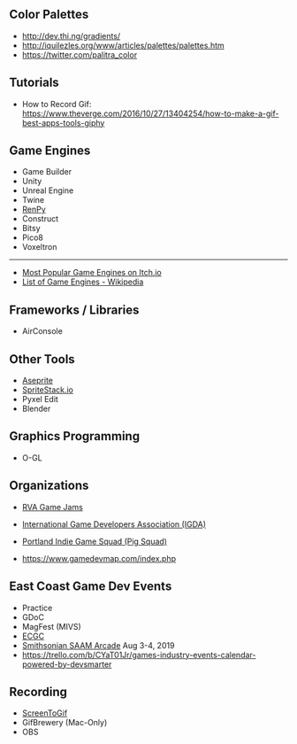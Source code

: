 ## Color Palettes

* http://dev.thi.ng/gradients/
* http://iquilezles.org/www/articles/palettes/palettes.htm
* https://twitter.com/palitra_color

## Tutorials

* How to Record Gif: https://www.theverge.com/2016/10/27/13404254/how-to-make-a-gif-best-apps-tools-giphy

## Game Engines

* Game Builder
* Unity
* Unreal Engine
* Twine
* [RenPy](https://www.renpy.org/)
* Construct
* Bitsy
* Pico8
* Voxeltron
---
* [Most Popular Game Engines on Itch.io](https://boingboing.net/2018/07/17/the-most-popular-engines-for-i.html)
* [List of Game Engines - Wikipedia](https://en.wikipedia.org/wiki/List_of_game_engines)

## Frameworks / Libraries

* AirConsole

## Other Tools

* [Aseprite](http://www.aseprite.org)
* [SpriteStack.io](https://spritestack.io/)
* Pyxel Edit
* Blender

## Graphics Programming

* O-GL

## Organizations

* [RVA Game Jams](https://www.rvagamejams.com)
* [International Game Developers Association (IGDA)](https://www.igda.org/)
* [Portland Indie Game Squad (Pig Squad)](https://pigsquad.com/)

* https://www.gamedevmap.com/index.php

## East Coast Game Dev Events

* Practice
* GDoC
* MagFest (MIVS)
* [ECGC](http://ecgconf.com/)
* [Smithsonian SAAM Arcade](https://americanart.si.edu/events/saam-arcade) Aug 3-4, 2019
* https://trello.com/b/CYaT01Jr/games-industry-events-calendar-powered-by-devsmarter

## Recording

* [ScreenToGif](https://www.screentogif.com/)
* GifBrewery (Mac-Only)
* OBS
